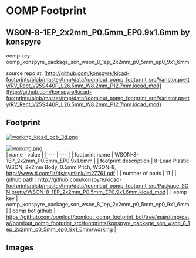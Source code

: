 # OOMP Footprint  
## WSON-8-1EP_2x2mm_P0.5mm_EP0.9x1.6mm  by konspyre  
  
oomp key: oomp_konspyre_package_son_wson_8_1ep_2x2mm_p0_5mm_ep0_9x1_6mm  
  
source repo at: [http://github.com/konspyre/kicad-footprints/blob/master/tmp/data//oomlout_oomp_footprint_src/Varistor.pretty/RV_Rect_V25S440P_L26.5mm_W8.2mm_P12.7mm.kicad_mod](http://github.com/konspyre/kicad-footprints/blob/master/tmp/data//oomlout_oomp_footprint_src/Varistor.pretty/RV_Rect_V25S440P_L26.5mm_W8.2mm_P12.7mm.kicad_mod)  
## Footprint  
  
[![working_kicad_pcb_3d.png](working_kicad_pcb_3d_600.png)](working_kicad_pcb_3d.png)  
  
[![working.png](working_600.png)](working.png)  
| name | value | 
| --- | --- | 
| footprint name | WSON-8-1EP_2x2mm_P0.5mm_EP0.9x1.6mm | 
| footprint description | 8-Lead Plastic WSON, 2x2mm Body, 0.5mm Pitch, WSON-8, http://www.ti.com/lit/ds/symlink/lm27761.pdf | 
| number of pads | 11 | 
| github path | http://github.com/konspyre/kicad-footprints/blob/master/tmp/data//oomlout_oomp_footprint_src/Package_SON.pretty/WSON-8-1EP_2x2mm_P0.5mm_EP0.9x1.6mm.kicad_mod | 
| oomp key | oomp_konspyre_package_son_wson_8_1ep_2x2mm_p0_5mm_ep0_9x1_6mm | 
| oomp bot github | https://github.com/oomlout/oomlout_oomp_footprint_bot/tree/main/tmp/data//oomlout_oomp_footprint_src/footprints/konspyre_package_son_wson_8_1ep_2x2mm_p0_5mm_ep0_9x1_6mm/working | 
## Images  
